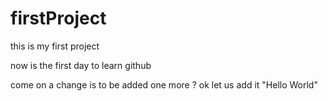 # firstProject
this is my first project

now is the first day to learn github

come on a change is to be added
one more ? ok let us add it "Hello World"
